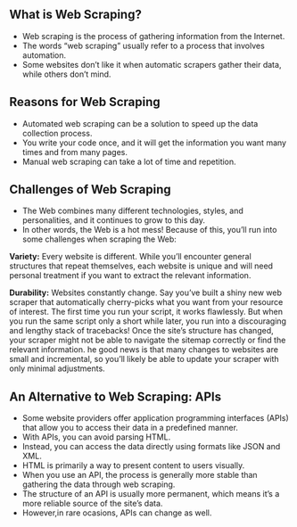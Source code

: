 ## What is Web Scraping?

- Web scraping is the process of gathering information from the Internet. 
- The words “web scraping” usually refer to a process that involves automation. 
- Some websites don’t like it when automatic scrapers gather their data, while others don’t mind.

## Reasons for Web Scraping
- Automated web scraping can be a solution to speed up the data collection process. 
- You write your code once, and it will get the information you want many times and from many pages.
- Manual web scraping can take a lot of time and repetition.

## Challenges of Web Scraping
- The Web combines many different technologies, styles, and personalities, and it continues to grow to this day. 
- In other words, the Web is a hot mess! Because of this, you’ll run into some challenges when scraping the Web:

<b>Variety:</b> Every website is different. While you’ll encounter general structures that repeat themselves, each website is unique and will need personal treatment if you want to extract the relevant information.

<b>Durability:</b> Websites constantly change. Say you’ve built a shiny new web scraper that automatically cherry-picks what you want from your resource of interest. The first time you run your script, it works flawlessly. 
But when you run the same script only a short while later, you run into a discouraging and lengthy stack of tracebacks!
Once the site’s structure has changed, your scraper might not be able to navigate the sitemap correctly or find the relevant information. 
he good news is that many changes to websites are small and incremental, so you’ll likely be able to update your scraper with only minimal adjustments.

## An Alternative to Web Scraping: APIs

- Some website providers offer application programming interfaces (APIs) that allow you to access their data in a predefined manner. 
- With APIs, you can avoid parsing HTML. 
- Instead, you can access the data directly using formats like JSON and XML. 
- HTML is primarily a way to present content to users visually.
- When you use an API, the process is generally more stable than gathering the data through web scraping.
- The structure of an API is usually more permanent, which means it’s a more reliable source of the site’s data.
- However,in rare ocasions, APIs can change as well.
